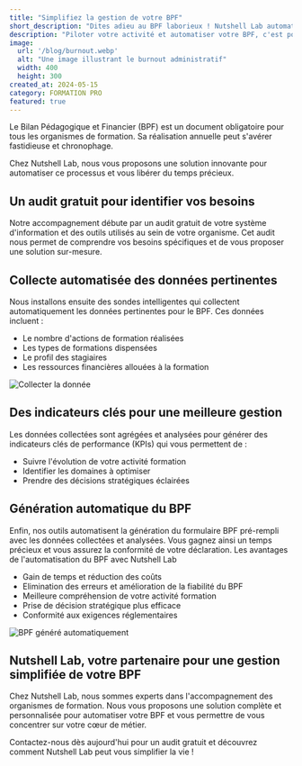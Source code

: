 ```yaml
---
title: "Simplifiez la gestion de votre BPF"
short_description: "Dites adieu au BPF laborieux ! Nutshell Lab automatise la gestion de votre bilan pour vous faire gagner du temps et simplifier votre vie. Contactez-nous pour un audit gratuit !"
description: "Piloter votre activité et automatiser votre BPF, c'est possible avec Nutshell Lab."
image:
  url: '/blog/burnout.webp'
  alt: "Une image illustrant le burnout administratif"
  width: 400
  height: 300
created_at: 2024-05-15
category: FORMATION PRO
featured: true
---
```


Le Bilan Pédagogique et Financier (BPF) est un document obligatoire pour tous les organismes de formation.
 Sa réalisation annuelle peut s'avérer fastidieuse et chronophage.

 Chez Nutshell Lab, nous vous proposons une solution innovante pour automatiser ce processus et vous libérer du temps précieux.

## Un audit gratuit pour identifier vos besoins

Notre accompagnement débute par un audit gratuit de votre système d'information et des outils utilisés au sein de votre organisme. Cet audit nous permet de comprendre vos besoins spécifiques et de vous proposer une solution sur-mesure.

## Collecte automatisée des données pertinentes

Nous installons ensuite des sondes intelligentes qui collectent automatiquement les données pertinentes pour le BPF. Ces données incluent :

* Le nombre d'actions de formation réalisées
* Les types de formations dispensées
* Le profil des stagiaires
* Les ressources financières allouées à la formation

![Collecter la donnée](/blog/dashboard.webp)

## Des indicateurs clés pour une meilleure gestion

Les données collectées sont agrégées et analysées pour générer des indicateurs clés de performance (KPIs) qui vous permettent de :

* Suivre l'évolution de votre activité formation
* Identifier les domaines à optimiser
* Prendre des décisions stratégiques éclairées

## Génération automatique du BPF

Enfin, nos outils automatisent la génération du formulaire BPF pré-rempli avec les données collectées et analysées. Vous gagnez ainsi un temps précieux et vous assurez la conformité de votre déclaration.
Les avantages de l'automatisation du BPF avec Nutshell Lab

* Gain de temps et réduction des coûts
* Elimination des erreurs et amélioration de la fiabilité du BPF
* Meilleure compréhension de votre activité formation
* Prise de décision stratégique plus efficace
* Conformité aux exigences réglementaires

![BPF généré automatiquement](/blog/bpf.webp)

## Nutshell Lab, votre partenaire pour une gestion simplifiée de votre BPF

Chez Nutshell Lab, nous sommes experts dans l'accompagnement des organismes de formation. Nous vous proposons une solution complète et personnalisée pour automatiser votre BPF et vous permettre de vous concentrer sur votre cœur de métier.

Contactez-nous dès aujourd'hui pour un audit gratuit et découvrez comment Nutshell Lab peut vous simplifier la vie !

